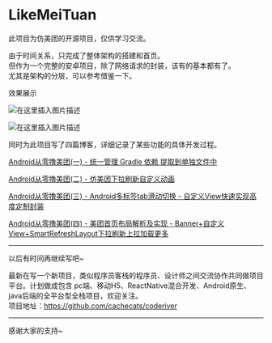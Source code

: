 # LikeMeiTuan
此项目为仿美团的开源项目，仅供学习交流。  

由于时间关系，只完成了整体架构的搭建和首页。  
但作为一个完整的安卓项目，除了网络请求的封装，该有的基本都有了。  
尤其是架构的分层，可以参考借鉴一下。    

效果展示  

![在这里插入图片描述](https://img-blog.csdnimg.cn/20181103122510169.gif)  


![在这里插入图片描述](https://img-blog.csdnimg.cn/20181103121917571.gif)


同时为此项目写了四篇博客，详细记录了某些功能的具体开发过程。  

[Android从零撸美团(一) - 统一管理 Gradle 依赖 提取到单独文件中](https://juejin.im/post/5bdd26a6e51d4505231a3651)

[Android从零撸美团(二) - 仿美团下拉刷新自定义动画](https://juejin.im/post/5bdd272a6fb9a049de6ccc69)

[Android从零撸美团(三) - Android多标签tab滑动切换 - 自定义View快速实现高度定制封装](https://juejin.im/post/5bdd27a5e51d452dfd0139e8)

[Android从零撸美团(四) - 美团首页布局解析及实现 - Banner+自定义View+SmartRefreshLayout下拉刷新上拉加载更多](https://juejin.im/post/5bdd282ee51d45053c74a8ff)

---

以后有时间再继续写吧~   

最新在写一个新项目，类似程序员客栈的程序员、设计师之间交流协作共同做项目平台。计划做成包含 pc端、移动H5、ReactNative混合开发、Android原生、java后端的全平台型全栈项目，欢迎关注。  
项目地址：https://github.com/cachecats/coderiver

---
感谢大家的支持~  
